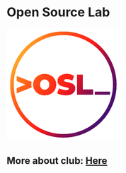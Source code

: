 # Open Source Lab
![](https://github.com/thusharkn/Open-Source-Lab-Docs/blob/main/osl%20logo%20colour.png)

## More about club: [Here](http://osl.vvce.ac.in/)
